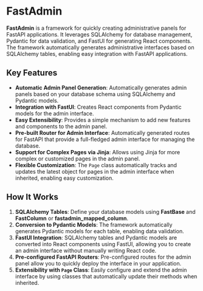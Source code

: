 # FastAdmin

**FastAdmin** is a framework for quickly creating administrative panels for FastAPI applications. It leverages SQLAlchemy for database management, Pydantic for data validation, and FastUI for generating React components. The framework automatically generates administrative interfaces based on SQLAlchemy tables, enabling easy integration with FastAPI applications.

## Key Features

- **Automatic Admin Panel Generation**: Automatically generates admin panels based on your database schema using SQLAlchemy and Pydantic models.
- **Integration with FastUI**: Creates React components from Pydantic models for the admin interface.
- **Easy Extensibility**: Provides a simple mechanism to add new features and components to the admin panel.
- **Pre-built Router for Admin Interface**: Automatically generated routes for FastAPI that provide a full-fledged admin interface for managing the database.
- **Support for Complex Pages via Jinja**: Allows using Jinja for more complex or customized pages in the admin panel.
- **Flexible Customization**: The `Page` class automatically tracks and updates the latest object for pages in the admin interface when inherited, enabling easy customization.

## How It Works

1. **SQLAlchemy Tables**: Define your database models using **FastBase** and **FastColumn** or **fastadmin_mapped_column**.
2. **Conversion to Pydantic Models**: The framework automatically generates Pydantic models for each table, enabling data validation.
3. **FastUI Integration**: SQLAlchemy tables and Pydantic models are converted into React components using FastUI, allowing you to create an admin interface without manually writing React code.
4. **Pre-configured FastAPI Routers**: Pre-configured routes for the admin panel allow you to quickly deploy the interface in your application.
5. **Extensibility with `Page` Class**: Easily configure and extend the admin interface by using classes that automatically update their methods when inherited.